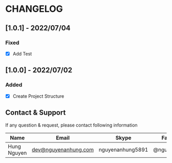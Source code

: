 # CHANGELOG

## [1.0.1] - 2022/07/04

### Fixed

- [x] Add Test

## [1.0.0] - 2022/07/02

### Added

- [x] Create Project Structure

## Contact & Support

If any question & request, please contact following information

| Name        | Email                | Skype            | Facebook      |
|-------------|----------------------|------------------|---------------|
| Hung Nguyen | dev@nguyenanhung.com | nguyenanhung5891 | @nguyenanhung |

